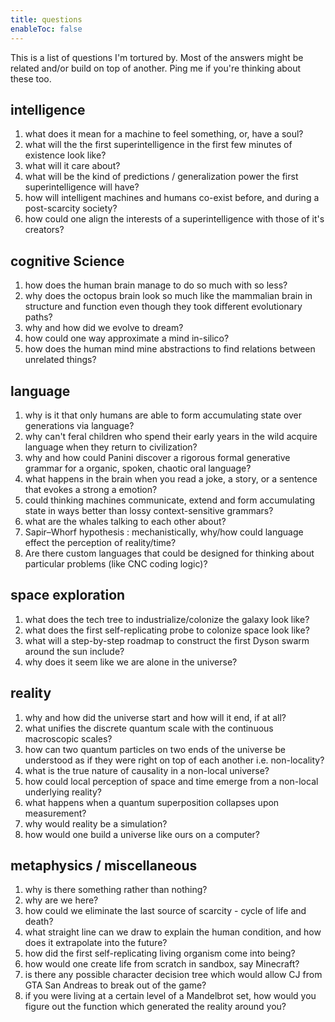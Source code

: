 ```yaml
---
title: questions
enableToc: false
---
```


This is a list of questions I'm tortured by. Most of the answers might be related and/or build on top of another. Ping me if you're thinking about these too.

## intelligence 

1. what does it mean for a machine to feel something, or, have a soul?
2. what will the the first superintelligence in the first few minutes of existence look like? 
3. what will it care about? 
4. what will be the kind of predictions / generalization power the first superintelligence will have?
4. how will intelligent machines and humans co-exist before, and during a post-scarcity society?
5. how could one align the interests of a superintelligence with those of it's creators?

## cognitive Science 

1. how does the human brain manage to do so much with so less?
2. why does the octopus brain look so much like the mammalian brain in structure and function even though they took different evolutionary paths?
3. why and how did we evolve to dream?
4. how could one way approximate a mind in-silico?
5. how does the human mind mine abstractions to find relations between unrelated things?

## language

1. why is it that only humans are able to form accumulating state over generations via language?
2. why can't feral children who spend their early years in the wild acquire language when they return to civilization?
3. why and how could Panini discover a rigorous formal generative grammar for a organic, spoken, chaotic oral language?
4. what happens in the brain when you read a joke, a story, or a sentence that evokes a strong a emotion?
5. could thinking machines communicate, extend and form accumulating state in ways better than lossy context-sensitive grammars?
6. what are the whales talking to each other about?
7. Sapir–Whorf hypothesis : mechanistically, why/how could language effect the perception of reality/time? 
8. Are there custom languages that could be designed for thinking about particular problems (like CNC coding logic)?

## space exploration 

1. what does the tech tree to industrialize/colonize the galaxy look like?
2. what does the first self-replicating probe to colonize space look like?
3. what will a step-by-step roadmap to construct the first Dyson swarm around the sun include?
4. why does it seem like we are alone in the universe?

## reality

1. why and how did the universe start and how will it end, if at all?
2. what unifies the discrete quantum scale with the continuous macroscopic scales?
3. how can two quantum particles on two ends of the universe be understood as if they were right on top of each another i.e. non-locality?
4. what is the true nature of causality in a non-local universe?
5. how could local perception of space and time emerge from a non-local underlying reality?
6. what happens when a quantum superposition collapses upon measurement? 
7. why would reality be a simulation?
8. how would one build a universe like ours on a computer?

## metaphysics / miscellaneous

1. why is there something rather than nothing?
2. why are we here?
3. how could we eliminate the last source of scarcity - cycle of life and death?
4. what straight line can we draw to explain the human condition, and how does it extrapolate into the future?
5. how did the first self-replicating living organism come into being? 
6. how would one create life from scratch in sandbox, say Minecraft?
7. is there any possible character decision tree which would allow CJ from GTA San Andreas to break out of the game?
8. if you were living at a certain level of a Mandelbrot set, how would you figure out the function which generated the reality around you?


 


